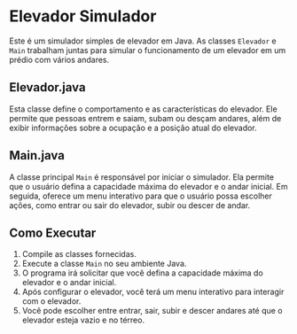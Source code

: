 # Elevador Simulador

Este é um simulador simples de elevador em Java. As classes `Elevador` e `Main` trabalham juntas para simular o funcionamento de um elevador em um prédio com vários andares.

## Elevador.java

Esta classe define o comportamento e as características do elevador. Ele permite que pessoas entrem e saiam, subam ou desçam andares, além de exibir informações sobre a ocupação e a posição atual do elevador.

## Main.java

A classe principal `Main` é responsável por iniciar o simulador. Ela permite que o usuário defina a capacidade máxima do elevador e o andar inicial. Em seguida, oferece um menu interativo para que o usuário possa escolher ações, como entrar ou sair do elevador, subir ou descer de andar.

## Como Executar

1. Compile as classes fornecidas.
2. Execute a classe `Main` no seu ambiente Java.
3. O programa irá solicitar que você defina a capacidade máxima do elevador e o andar inicial.
4. Após configurar o elevador, você terá um menu interativo para interagir com o elevador.
5. Você pode escolher entre entrar, sair, subir e descer andares até que o elevador esteja vazio e no térreo.
